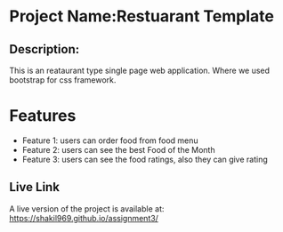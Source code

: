 # Project Name:Restuarant Template

## Description:

 This is an reataurant type single page web application. Where we used bootstrap for css framework.

# Features
- Feature 1: users can order food from food menu
- Feature 2: users can see the best  Food of the Month
- Feature 3: users can see the food ratings, also they can give rating  

## Live Link

A live version of the project is available at: https://shakil969.github.io/assignment3/
